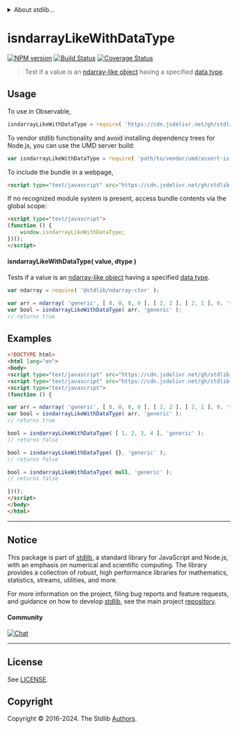 <!--

@license Apache-2.0

Copyright (c) 2024 The Stdlib Authors.

Licensed under the Apache License, Version 2.0 (the "License");
you may not use this file except in compliance with the License.
You may obtain a copy of the License at

   http://www.apache.org/licenses/LICENSE-2.0

Unless required by applicable law or agreed to in writing, software
distributed under the License is distributed on an "AS IS" BASIS,
WITHOUT WARRANTIES OR CONDITIONS OF ANY KIND, either express or implied.
See the License for the specific language governing permissions and
limitations under the License.

-->


<details>
  <summary>
    About stdlib...
  </summary>
  <p>We believe in a future in which the web is a preferred environment for numerical computation. To help realize this future, we've built stdlib. stdlib is a standard library, with an emphasis on numerical and scientific computation, written in JavaScript (and C) for execution in browsers and in Node.js.</p>
  <p>The library is fully decomposable, being architected in such a way that you can swap out and mix and match APIs and functionality to cater to your exact preferences and use cases.</p>
  <p>When you use stdlib, you can be absolutely certain that you are using the most thorough, rigorous, well-written, studied, documented, tested, measured, and high-quality code out there.</p>
  <p>To join us in bringing numerical computing to the web, get started by checking us out on <a href="https://github.com/stdlib-js/stdlib">GitHub</a>, and please consider <a href="https://opencollective.com/stdlib">financially supporting stdlib</a>. We greatly appreciate your continued support!</p>
</details>

# isndarrayLikeWithDataType

[![NPM version][npm-image]][npm-url] [![Build Status][test-image]][test-url] [![Coverage Status][coverage-image]][coverage-url] <!-- [![dependencies][dependencies-image]][dependencies-url] -->

> Test if a value is an [ndarray-like object][@stdlib/assert/is-ndarray-like] having a specified [data type][@stdlib/ndarray/dtypes].



<section class="usage">

## Usage

To use in Observable,

```javascript
isndarrayLikeWithDataType = require( 'https://cdn.jsdelivr.net/gh/stdlib-js/assert-is-ndarray-like-with-data-type@umd/browser.js' )
```

To vendor stdlib functionality and avoid installing dependency trees for Node.js, you can use the UMD server build:

```javascript
var isndarrayLikeWithDataType = require( 'path/to/vendor/umd/assert-is-ndarray-like-with-data-type/index.js' )
```

To include the bundle in a webpage,

```html
<script type="text/javascript" src="https://cdn.jsdelivr.net/gh/stdlib-js/assert-is-ndarray-like-with-data-type@umd/browser.js"></script>
```

If no recognized module system is present, access bundle contents via the global scope:

```html
<script type="text/javascript">
(function () {
    window.isndarrayLikeWithDataType;
})();
</script>
```

#### isndarrayLikeWithDataType( value, dtype )

Tests if a value is an [ndarray-like object][@stdlib/assert/is-ndarray-like] having a specified [data type][@stdlib/ndarray/dtypes].

```javascript
var ndarray = require( '@stdlib/ndarray-ctor' );

var arr = ndarray( 'generic', [ 0, 0, 0, 0 ], [ 2, 2 ], [ 2, 1 ], 0, 'row-major' );
var bool = isndarrayLikeWithDataType( arr, 'generic' );
// returns true
```

</section>

<!-- /.usage -->

<section class="examples">

## Examples

<!-- eslint no-undef: "error" -->

```html
<!DOCTYPE html>
<html lang="en">
<body>
<script type="text/javascript" src="https://cdn.jsdelivr.net/gh/stdlib-js/ndarray-ctor@umd/browser.js"></script>
<script type="text/javascript" src="https://cdn.jsdelivr.net/gh/stdlib-js/assert-is-ndarray-like-with-data-type@umd/browser.js"></script>
<script type="text/javascript">
(function () {

var arr = ndarray( 'generic', [ 0, 0, 0, 0 ], [ 2, 2 ], [ 2, 1 ], 0, 'row-major' );
var bool = isndarrayLikeWithDataType( arr, 'generic' );
// returns true

bool = isndarrayLikeWithDataType( [ 1, 2, 3, 4 ], 'generic' );
// returns false

bool = isndarrayLikeWithDataType( {}, 'generic' );
// returns false

bool = isndarrayLikeWithDataType( null, 'generic' );
// returns false

})();
</script>
</body>
</html>
```

</section>

<!-- /.examples -->

<!-- Section for related `stdlib` packages. Do not manually edit this section, as it is automatically populated. -->

<section class="related">

</section>

<!-- /.related -->

<!-- Section for all links. Make sure to keep an empty line after the `section` element and another before the `/section` close. -->


<section class="main-repo" >

* * *

## Notice

This package is part of [stdlib][stdlib], a standard library for JavaScript and Node.js, with an emphasis on numerical and scientific computing. The library provides a collection of robust, high performance libraries for mathematics, statistics, streams, utilities, and more.

For more information on the project, filing bug reports and feature requests, and guidance on how to develop [stdlib][stdlib], see the main project [repository][stdlib].

#### Community

[![Chat][chat-image]][chat-url]

---

## License

See [LICENSE][stdlib-license].


## Copyright

Copyright &copy; 2016-2024. The Stdlib [Authors][stdlib-authors].

</section>

<!-- /.stdlib -->

<!-- Section for all links. Make sure to keep an empty line after the `section` element and another before the `/section` close. -->

<section class="links">

[npm-image]: http://img.shields.io/npm/v/@stdlib/assert-is-ndarray-like-with-data-type.svg
[npm-url]: https://npmjs.org/package/@stdlib/assert-is-ndarray-like-with-data-type

[test-image]: https://github.com/stdlib-js/assert-is-ndarray-like-with-data-type/actions/workflows/test.yml/badge.svg?branch=main
[test-url]: https://github.com/stdlib-js/assert-is-ndarray-like-with-data-type/actions/workflows/test.yml?query=branch:main

[coverage-image]: https://img.shields.io/codecov/c/github/stdlib-js/assert-is-ndarray-like-with-data-type/main.svg
[coverage-url]: https://codecov.io/github/stdlib-js/assert-is-ndarray-like-with-data-type?branch=main

<!--

[dependencies-image]: https://img.shields.io/david/stdlib-js/assert-is-ndarray-like-with-data-type.svg
[dependencies-url]: https://david-dm.org/stdlib-js/assert-is-ndarray-like-with-data-type/main

-->

[chat-image]: https://img.shields.io/gitter/room/stdlib-js/stdlib.svg
[chat-url]: https://app.gitter.im/#/room/#stdlib-js_stdlib:gitter.im

[stdlib]: https://github.com/stdlib-js/stdlib

[stdlib-authors]: https://github.com/stdlib-js/stdlib/graphs/contributors

[umd]: https://github.com/umdjs/umd
[es-module]: https://developer.mozilla.org/en-US/docs/Web/JavaScript/Guide/Modules

[deno-url]: https://github.com/stdlib-js/assert-is-ndarray-like-with-data-type/tree/deno
[deno-readme]: https://github.com/stdlib-js/assert-is-ndarray-like-with-data-type/blob/deno/README.md
[umd-url]: https://github.com/stdlib-js/assert-is-ndarray-like-with-data-type/tree/umd
[umd-readme]: https://github.com/stdlib-js/assert-is-ndarray-like-with-data-type/blob/umd/README.md
[esm-url]: https://github.com/stdlib-js/assert-is-ndarray-like-with-data-type/tree/esm
[esm-readme]: https://github.com/stdlib-js/assert-is-ndarray-like-with-data-type/blob/esm/README.md
[branches-url]: https://github.com/stdlib-js/assert-is-ndarray-like-with-data-type/blob/main/branches.md

[stdlib-license]: https://raw.githubusercontent.com/stdlib-js/assert-is-ndarray-like-with-data-type/main/LICENSE

[@stdlib/assert/is-ndarray-like]: https://github.com/stdlib-js/assert-is-ndarray-like/tree/umd

[@stdlib/ndarray/dtypes]: https://github.com/stdlib-js/ndarray-dtypes/tree/umd

</section>

<!-- /.links -->
